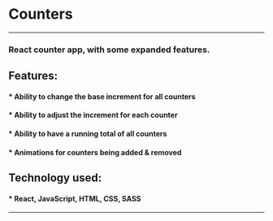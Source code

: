 # Counters
---

### React counter app, with some expanded features.


## Features:

#### * Ability to change the base increment for all counters
#### * Ability to adjust the increment for each counter
#### * Ability to have a running total of all counters
#### * Animations for counters being added & removed

## Technology used: 

#### * React, JavaScript, HTML, CSS, SASS

---

